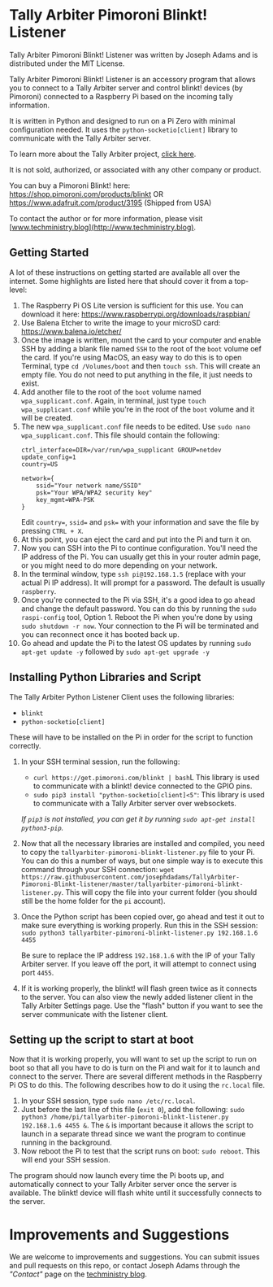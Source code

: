 # Tally Arbiter Pimoroni Blinkt! Listener
Tally Arbiter Pimoroni Blinkt! Listener was written  by Joseph Adams and is distributed under the MIT License.

Tally Arbiter Pimoroni Blinkt! Listener is an accessory program that allows you to connect to a Tally Arbiter server and control blinkt! devices (by Pimoroni) connected to a Raspberry Pi based on the incoming tally information.

It is written in Python and designed to run on a Pi Zero with minimal configuration needed. It uses the `python-socketio[client]` library to communicate with the Tally Arbiter server.

To learn more about the Tally Arbiter project, [click here](http://github.com/josephdadams/tallyarbiter).

It is not sold, authorized, or associated with any other company or product.

You can buy a Pimoroni Blinkt! here:
https://shop.pimoroni.com/products/blinkt
OR
https://www.adafruit.com/product/3195 (Shipped from USA)

To contact the author or for more information, please visit [www.techministry.blog](http://www.techministry.blog).

## Getting Started
A lot of these instructions on getting started are available all over the internet. Some highlights are listed here that should cover it from a top-level:

1. The Raspberry Pi OS Lite version is sufficient for this use. You can download it here: https://www.raspberrypi.org/downloads/raspbian/
1. Use Balena Etcher to write the image to your microSD card: https://www.balena.io/etcher/
1. Once the image is written, mount the card to your computer and enable SSH by adding a blank file named `SSH` to the root of the `boot` volume oef the card. If you're using MacOS, an easy way to do this is to open Terminal, type `cd /Volumes/boot` and then `touch ssh`. This will create an empty file. You do not need to put anything in the file, it just needs to exist.
1. Add another file to the root of the `boot` volume named `wpa_supplicant.conf`. Again, in terminal, just type `touch wpa_supplicant.conf` while you're in the root of the `boot` volume and it will be created.
1. The new `wpa_supplicant.conf` file needs to be edited. Use `sudo nano wpa_supplicant.conf`. This file should contain the following:
	```
	ctrl_interface=DIR=/var/run/wpa_supplicant GROUP=netdev
	update_config=1
	country=US

	network={
		ssid="Your network name/SSID"
		psk="Your WPA/WPA2 security key"
		key_mgmt=WPA-PSK
	}
	```
	Edit `country=`, `ssid=` and `psk=` with your information and save the file by pressing `CTRL + X`.
1. At this point, you can eject the card and put into the Pi and turn it on.
1. Now you can SSH into the Pi to continue configuration. You'll need the IP address of the Pi. You can usually get this in your router admin page, or you might need to do more depending on your network.
1. In the terminal window, type `ssh pi@192.168.1.5` (replace with your actual Pi IP address). It will prompt for a password. The default is usually `raspberry`.
1. Once you're connected to the Pi via SSH, it's a good idea to go ahead and change the default password. You can do this by running the `sudo raspi-config` tool, Option 1. Reboot the Pi when you're done by using `sudo shutdown -r now`. Your connection to the Pi will be terminated and you can reconnect once it has booted back up.
1. Go ahead and update the Pi to the latest OS updates by running `sudo apt-get update -y` followed by `sudo apt-get upgrade -y`

## Installing Python Libraries and Script
The Tally Arbiter Python Listener Client uses the following libraries:
* `blinkt`
* `python-socketio[client]`

These will have to be installed on the Pi in order for the script to function correctly.

1. In your SSH terminal session, run the following:
    * `curl https://get.pimoroni.com/blinkt | bash`L This library is used to communicate with a blinkt! device connected to the GPIO pins.
    * `sudo pip3 install "python-socketio[client]<5"`: This library is used to communicate with a Tally Arbiter server over websockets.

    *If `pip3` is not installed, you can get it by running `sudo apt-get install python3-pip`.*

1. Now that all the necessary libraries are installed and compiled, you need to copy the `tallyarbiter-pimoroni-blinkt-listener.py` file to your Pi. You can do this a number of ways, but one simple way is to execute this command through your SSH connection: `wget https://raw.githubusercontent.com/josephdadams/TallyArbiter-Pimoroni-Blinkt-listener/master/tallyarbiter-pimoroni-blinkt-listener.py`. This will copy the file into your current folder (you should still be the home folder for the `pi` account).
1. Once the Python script has been copied over, go ahead and test it out to make sure everything is working properly. Run this in the SSH session: `sudo python3 tallyarbiter-pimoroni-blinkt-listener.py 192.168.1.6 4455`
    
    Be sure to replace the IP address `192.168.1.6` with the IP of your Tally Arbiter server. If you leave off the port, it will attempt to connect using port `4455`.

1. If it is working properly, the blinkt! will flash green twice as it connects to the server. You can also view the newly added listener client in the Tally Arbiter Settings page. Use the "flash" button if you want to see the server communicate with the listener client.

## Setting up the script to start at boot
Now that it is working properly, you will want to set up the script to run on boot so that all you have to do is turn on the Pi and wait for it to launch and connect to the server. There are several different methods in the Raspberry Pi OS to do this. The following describes how to do it using the `rc.local` file.
1. In your SSH session, type `sudo nano /etc/rc.local`.
1. Just before the last line of this file (`exit 0`), add the following: `sudo python3 /home/pi/tallyarbiter-pimoroni-blinkt-listener.py 192.168.1.6 4455 &`. The `&` is important because it allows the script to launch in a separate thread since we want the program to continue running in the background.
1. Now reboot the Pi to test that the script runs on boot: `sudo reboot`. This will end your SSH session.

The program should now launch every time the Pi boots up, and automatically connect to your Tally Arbiter server once the server is available. The blinkt! device will flash white until it successfully connects to the server.

# Improvements and Suggestions
We are welcome to improvements and suggestions.
You can submit issues and pull requests on this repo, or contact Joseph Adams through the *"Contact"* page on the [techministry blog](http://www.techministry.blog/contact).